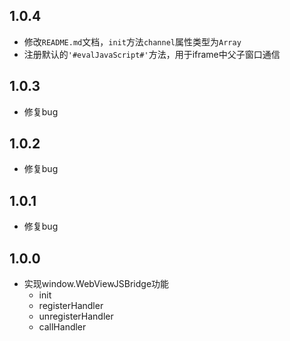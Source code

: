 ## 1.0.4

- 修改`README.md`文档，`init`方法`channel`属性类型为`Array`
- 注册默认的`'#evalJavaScript#'`方法，用于iframe中父子窗口通信

## 1.0.3

- 修复bug

## 1.0.2

- 修复bug

## 1.0.1

- 修复bug

## 1.0.0

- 实现window.WebViewJSBridge功能
    - init
    - registerHandler
    - unregisterHandler
    - callHandler
